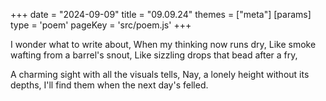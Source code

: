 +++
date = "2024-09-09"
title = "09.09.24"
themes = ["meta"]
[params]
  type = 'poem'
  pageKey = 'src/poem.js'
+++

I wonder what to write about,
When my thinking now runs dry,
Like smoke wafting from a barrel's snout,
Like sizzling drops that bead after a fry,

A charming sight with all the visuals tells,
Nay, a lonely height without its depths,
I'll find them when the next day's felled.
